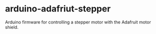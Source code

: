 # arduino-adafriut-stepper
Arduino firmware for controlling a stepper motor with the Adafruit motor shield.
